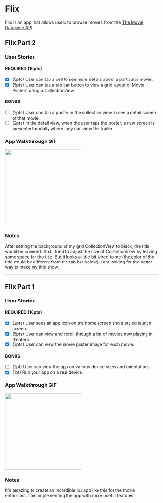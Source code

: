 # Flix

Flix is an app that allows users to browse movies from the [The Movie Database API](http://docs.themoviedb.apiary.io/#).

## Flix Part 2

### User Stories

#### REQUIRED (10pts)
- [x] (5pts) User can tap a cell to see more details about a particular movie.
- [x] (5pts) User can tap a tab bar button to view a grid layout of Movie Posters using a CollectionView.

#### BONUS
- [ ] (2pts) User can tap a poster in the collection view to see a detail screen of that movie.
- [ ] (2pts) In the detail view, when the user taps the poster, a new screen is presented modally where they can view the trailer.

### App Walkthrough GIF

<img src="https://i.imgur.com/8ggTNDO.gif" width=250><br>

### Notes
After setting the background of my grid CollectionView to black, the title would be covered. And I tried to adjust the size of CollectionView by leaving some space for the title. But it looks a little bit wired to me (the color of the title would be different from the tab bar below). I am looking for the better way to make my title show.


---

## Flix Part 1

### User Stories

#### REQUIRED (10pts)
- [x] (2pts) User sees an app icon on the home screen and a styled launch screen.
- [x] (5pts) User can view and scroll through a list of movies now playing in theaters.
- [x] (3pts) User can view the movie poster image for each movie.

#### BONUS
- [ ] (2pt) User can view the app on various device sizes and orientations.
- [x] (1pt) Run your app on a real device.

### App Walkthrough GIF

<img src="https://submissions.us-east-1.linodeobjects.com/ios_university/iL5pszjk.gif" width=250><br>
<!-- ![](https://i.imgur.com/9oZLXTi.gif)
![](https://i.imgur.com/nRBS5el.gif)
![](https://i.imgur.com/EYSi24t.gif) -->

### Notes
It's amazing to create an incredible ios app like this for the movie enthusiast. I am implementing the app with more useful features.

